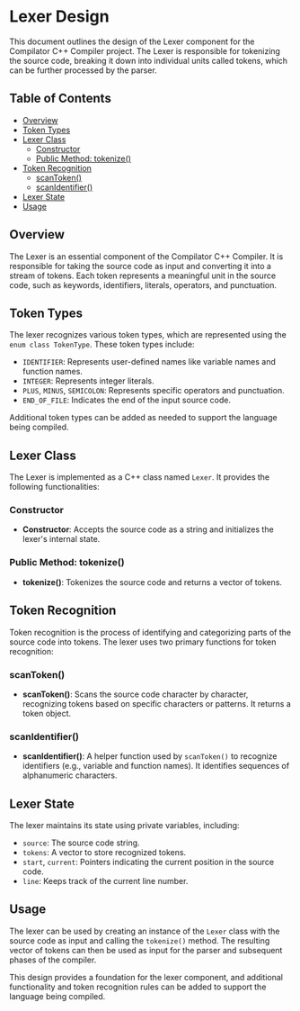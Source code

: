 # Lexer Design

This document outlines the design of the Lexer component for the Compilator C++ Compiler project. The Lexer is responsible for tokenizing the source code, breaking it down into individual units called tokens, which can be further processed by the parser.

## Table of Contents

- [Overview](#overview)
- [Token Types](#token-types)
- [Lexer Class](#lexer-class)
  - [Constructor](#constructor)
  - [Public Method: tokenize()](#public-method-tokenize)
- [Token Recognition](#token-recognition)
  - [scanToken()](#scantoken)
  - [scanIdentifier()](#scanidentifier)
- [Lexer State](#lexer-state)
- [Usage](#usage)

## Overview

The Lexer is an essential component of the Compilator C++ Compiler. It is responsible for taking the source code as input and converting it into a stream of tokens. Each token represents a meaningful unit in the source code, such as keywords, identifiers, literals, operators, and punctuation.

## Token Types

The lexer recognizes various token types, which are represented using the `enum class TokenType`. These token types include:

- `IDENTIFIER`: Represents user-defined names like variable names and function names.
- `INTEGER`: Represents integer literals.
- `PLUS`, `MINUS`, `SEMICOLON`: Represents specific operators and punctuation.
- `END_OF_FILE`: Indicates the end of the input source code.

Additional token types can be added as needed to support the language being compiled.

## Lexer Class

The Lexer is implemented as a C++ class named `Lexer`. It provides the following functionalities:

### Constructor

- **Constructor**: Accepts the source code as a string and initializes the lexer's internal state.

### Public Method: tokenize()

- **tokenize()**: Tokenizes the source code and returns a vector of tokens.

## Token Recognition

Token recognition is the process of identifying and categorizing parts of the source code into tokens. The lexer uses two primary functions for token recognition:

### scanToken()

- **scanToken()**: Scans the source code character by character, recognizing tokens based on specific characters or patterns. It returns a token object.

### scanIdentifier()

- **scanIdentifier()**: A helper function used by `scanToken()` to recognize identifiers (e.g., variable and function names). It identifies sequences of alphanumeric characters.

## Lexer State

The lexer maintains its state using private variables, including:

- `source`: The source code string.
- `tokens`: A vector to store recognized tokens.
- `start`, `current`: Pointers indicating the current position in the source code.
- `line`: Keeps track of the current line number.

## Usage

The lexer can be used by creating an instance of the `Lexer` class with the source code as input and calling the `tokenize()` method. The resulting vector of tokens can then be used as input for the parser and subsequent phases of the compiler.

This design provides a foundation for the lexer component, and additional functionality and token recognition rules can be added to support the language being compiled.
